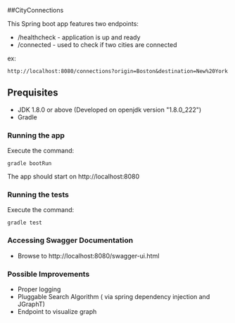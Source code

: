 ##CityConnections

This Spring boot app features two endpoints:
- /healthcheck - application is up and ready
- /connected - used to check if two cities are connected
   
   
ex:
```
http://localhost:8080/connections?origin=Boston&destination=New%20York
```

## Prequisites
* JDK 1.8.0 or above (Developed on openjdk version "1.8.0_222")
* Gradle

### Running the app

Execute the command:

```gradle bootRun```

The app should start on http://localhost:8080


### Running the tests
Execute the command: 

```gradle test```

### Accessing Swagger Documentation
* Browse to http://localhost:8080/swagger-ui.html

### Possible Improvements
* Proper logging
* Pluggable Search Algorithm ( via spring dependency injection and JGraphT)
* Endpoint to visualize graph
